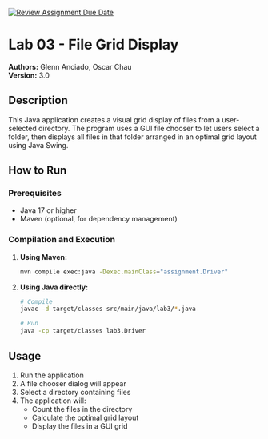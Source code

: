 [![Review Assignment Due Date](https://classroom.github.com/assets/deadline-readme-button-22041afd0340ce965d47ae6ef1cefeee28c7c493a6346c4f15d667ab976d596c.svg)](https://classroom.github.com/a/H_BeDOr7)

# Lab 03 - File Grid Display

**Authors:** Glenn Anciado, Oscar Chau  
**Version:** 3.0

## Description

This Java application creates a visual grid display of files from a user-selected directory. The program uses a GUI file chooser to let users select a folder, then displays all files in that folder arranged in an optimal grid layout using Java Swing.

## How to Run

### Prerequisites

- Java 17 or higher
- Maven (optional, for dependency management)

### Compilation and Execution

1. **Using Maven:**

   ```bash
   mvn compile exec:java -Dexec.mainClass="assignment.Driver"
   ```

2. **Using Java directly:**

   ```bash
   # Compile
   javac -d target/classes src/main/java/lab3/*.java

   # Run
   java -cp target/classes lab3.Driver
   ```

## Usage

1. Run the application
2. A file chooser dialog will appear
3. Select a directory containing files
4. The application will:
   - Count the files in the directory
   - Calculate the optimal grid layout
   - Display the files in a GUI grid